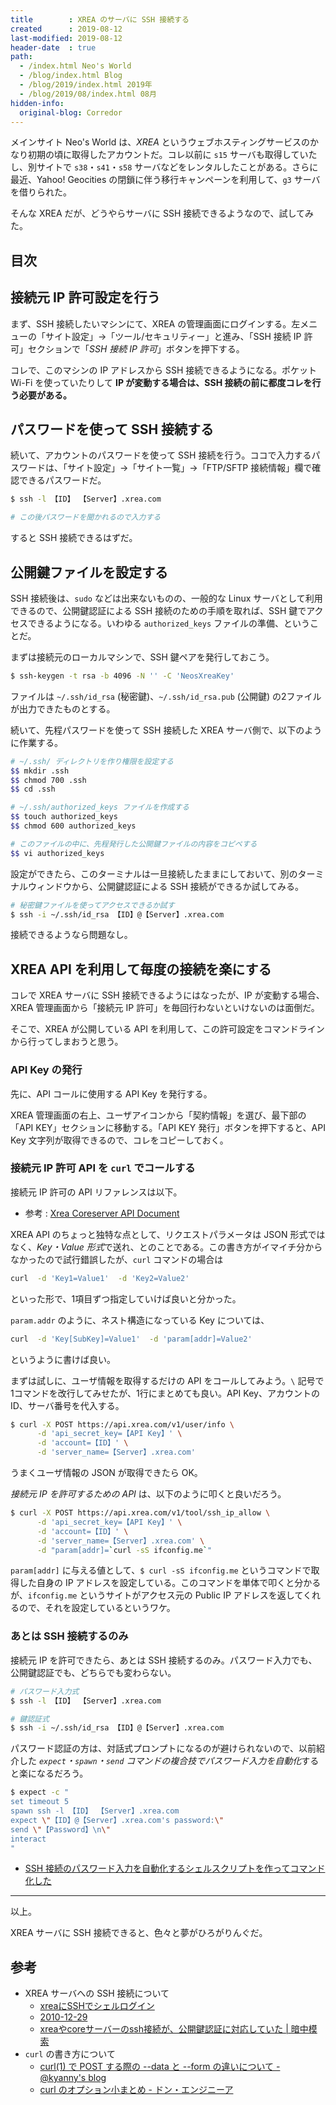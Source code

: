 ```yaml
---
title        : XREA のサーバに SSH 接続する
created      : 2019-08-12
last-modified: 2019-08-12
header-date  : true
path:
  - /index.html Neo's World
  - /blog/index.html Blog
  - /blog/2019/index.html 2019年
  - /blog/2019/08/index.html 08月
hidden-info:
  original-blog: Corredor
---
```


メインサイト Neo's World は、*XREA* というウェブホスティングサービスのかなり初期の頃に取得したアカウントだ。コレ以前に `s15` サーバも取得していたし、別サイトで `s38`・`s41`・`s58` サーバなどをレンタルしたことがある。さらに最近、Yahoo! Geocities の閉鎖に伴う移行キャンペーンを利用して、`g3` サーバを借りられた。

そんな XREA だが、どうやらサーバに SSH 接続できるようなので、試してみた。

## 目次

## 接続元 IP 許可設定を行う

まず、SSH 接続したいマシンにて、XREA の管理画面にログインする。左メニューの「サイト設定」→「ツール/セキュリティー」と進み、「SSH 接続 IP 許可」セクションで「*SSH 接続 IP 許可*」ボタンを押下する。

コレで、このマシンの IP アドレスから SSH 接続できるようになる。ポケット Wi-Fi を使っていたりして **IP が変動する場合は、SSH 接続の前に都度コレを行う必要がある。**

## パスワードを使って SSH 接続する

続いて、アカウントのパスワードを使って SSH 接続を行う。ココで入力するパスワードは、「サイト設定」→「サイト一覧」→「FTP/SFTP 接続情報」欄で確認できるパスワードだ。

```bash
$ ssh -l 【ID】 【Server】.xrea.com

# この後パスワードを聞かれるので入力する
```

すると SSH 接続できるはずだ。

## 公開鍵ファイルを設定する

SSH 接続後は、`sudo` などは出来ないものの、一般的な Linux サーバとして利用できるので、公開鍵認証による SSH 接続のための手順を取れば、SSH 鍵でアクセスできるようになる。いわゆる `authorized_keys` ファイルの準備、ということだ。

まずは接続元のローカルマシンで、SSH 鍵ペアを発行しておこう。

```bash
$ ssh-keygen -t rsa -b 4096 -N '' -C 'NeosXreaKey'
```

ファイルは `~/.ssh/id_rsa` (秘密鍵)、`~/.ssh/id_rsa.pub` (公開鍵) の2ファイルが出力できたものとする。

続いて、先程パスワードを使って SSH 接続した XREA サーバ側で、以下のように作業する。

```bash
# ~/.ssh/ ディレクトリを作り権限を設定する
$$ mkdir .ssh
$$ chmod 700 .ssh
$$ cd .ssh

# ~/.ssh/authorized_keys ファイルを作成する
$$ touch authorized_keys
$$ chmod 600 authorized_keys

# このファイルの中に、先程発行した公開鍵ファイルの内容をコピペする
$$ vi authorized_keys
```

設定ができたら、このターミナルは一旦接続したままにしておいて、別のターミナルウィンドウから、公開鍵認証による SSH 接続ができるか試してみる。

```bash
# 秘密鍵ファイルを使ってアクセスできるか試す
$ ssh -i ~/.ssh/id_rsa 【ID】@【Server】.xrea.com
```

接続できるようなら問題なし。

## XREA API を利用して毎度の接続を楽にする

コレで XREA サーバに SSH 接続できるようにはなったが、IP が変動する場合、XREA 管理画面から「接続元 IP 許可」を毎回行わないといけないのは面倒だ。

そこで、XREA が公開している API を利用して、この許可設定をコマンドラインから行ってしまおうと思う。

### API Key の発行

先に、API コールに使用する API Key を発行する。

XREA 管理画面の右上、ユーザアイコンから「契約情報」を選び、最下部の「API KEY」セクションに移動する。「API KEY 発行」ボタンを押下すると、API Key 文字列が取得できるので、コレをコピーしておく。

### 接続元 IP 許可 API を `curl` でコールする

接続元 IP 許可の API リファレンスは以下。

- 参考 : [Xrea Coreserver API Document](https://apidoc.xrea.com/#/tool/2017/07/19/tool-ssh-add.html)

XREA API のちょっと独特な点として、リクエストパラメータは JSON 形式ではなく、*Key・Value 形式*で送れ、とのことである。この書き方がイマイチ分からなかったので試行錯誤したが、`curl` コマンドの場合は

```bash
curl  -d 'Key1=Value1'  -d 'Key2=Value2'
```

といった形で、1項目ずつ指定していけば良いと分かった。

`param.addr` のように、ネスト構造になっている Key については、

```bash
curl  -d 'Key[SubKey]=Value1'  -d 'param[addr]=Value2'
```

というように書けば良い。

まずは試しに、ユーザ情報を取得するだけの API をコールしてみよう。`\` 記号で1コマンドを改行してみせたが、1行にまとめても良い。API Key、アカウントの ID、サーバ番号を代入する。

```bash
$ curl -X POST https://api.xrea.com/v1/user/info \
      -d 'api_secret_key=【API Key】' \
      -d 'account=【ID】' \
      -d 'server_name=【Server】.xrea.com'
```

うまくユーザ情報の JSON が取得できたら OK。

*接続元 IP を許可するための API* は、以下のように叩くと良いだろう。

```bash
$ curl -X POST https://api.xrea.com/v1/tool/ssh_ip_allow \
      -d 'api_secret_key=【API Key】' \
      -d 'account=【ID】' \
      -d 'server_name=【Server】.xrea.com' \
      -d "param[addr]=`curl -sS ifconfig.me`"
```

`param[addr]` に与える値として、`$ curl -sS ifconfig.me` というコマンドで取得した自身の IP アドレスを設定している。このコマンドを単体で叩くと分かるが、`ifconfig.me` というサイトがアクセス元の Public IP アドレスを返してくれるので、それを設定しているというワケ。

### あとは SSH 接続するのみ

接続元 IP を許可できたら、あとは SSH 接続するのみ。パスワード入力でも、公開鍵認証でも、どちらでも変わらない。

```bash
# パスワード入力式
$ ssh -l 【ID】 【Server】.xrea.com

# 鍵認証式
$ ssh -i ~/.ssh/id_rsa 【ID】@【Server】.xrea.com
```

パスワード認証の方は、対話式プロンプトになるのが避けられないので、以前紹介した *`expect`・`spawn`・`send` コマンドの複合技でパスワード入力を自動化*すると楽になるだろう。

```bash
$ expect -c "
set timeout 5
spawn ssh -l 【ID】 【Server】.xrea.com
expect \"【ID】@【Server】.xrea.com's password:\"
send \"【Password】\n\"
interact
"
```

- [SSH 接続のパスワード入力を自動化するシェルスクリプトを作ってコマンド化した](/blog/2018/09/19-01.html)

---

以上。

XREA サーバに SSH 接続できると、色々と夢がひろがりんぐだ。

## 参考

- XREA サーバへの SSH 接続について
  - [xreaにSSHでシェルログイン](http://mage8.com/websitetips/ssh.html)
  - [2010-12-29](http://d.hatena.ne.jp/kbi_webmaster/20101229)
  - [xreaやcoreサーバーのssh接続が、公開鍵認証に対応していた | 暗中模索](http://masarap.club/archives/1243)
- `curl` の書き方について
  - [curl(1) で POST する際の --data と --form の違いについて - @kyanny's blog](https://blog.kyanny.me/entry/20110427/1303838381)
  - [curl のオプション小まとめ - ドン・エンジニーア](http://komaji504.hateblo.jp/entry/2016/03/26/202724)
